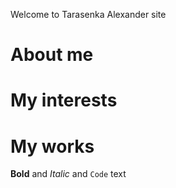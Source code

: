 Welcome to Tarasenka Alexander site

# About me


# My interests


# My works



**Bold** and _Italic_ and `Code` text


